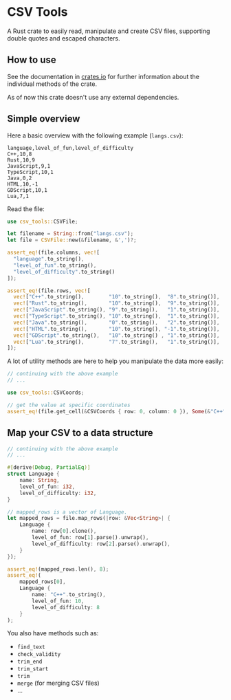 # CSV Tools

A Rust crate to easily read, manipulate and create CSV files, supporting double quotes and escaped characters.

## How to use

See the documentation in [crates.io](https://crates.io/crates/csv-tools) for further information about the individual methods of the crate.

As of now this crate doesn't use any external dependencies.

## Simple overview

Here a basic overview with the following example (`langs.csv`):

```csv
language,level_of_fun,level_of_difficulty
C++,10,8
Rust,10,9
JavaScript,9,1
TypeScript,10,1
Java,0,2
HTML,10,-1
GDScript,10,1
Lua,7,1
```

Read the file:

```rust
use csv_tools::CSVFile;

let filename = String::from("langs.csv");
let file = CSVFile::new(&filename, &',')?;

assert_eq!(file.columns, vec![
  "language".to_string(),
  "level_of_fun".to_string(),
  "level_of_difficulty".to_string()
]);

assert_eq!(file.rows, vec![
  vec!["C++".to_string(),        "10".to_string(),  "8".to_string()],
  vec!["Rust".to_string(),       "10".to_string(),  "9".to_string()],
  vec!["JavaScript".to_string(), "9".to_string(),   "1".to_string()],
  vec!["TypeScript".to_string(), "10".to_string(),  "1".to_string()],
  vec!["Java".to_string(),       "0".to_string(),   "2".to_string()],
  vec!["HTML".to_string(),       "10".to_string(), "-1".to_string()],
  vec!["GDScript".to_string(),   "10".to_string() , "1".to_string()],
  vec!["Lua".to_string(),        "7".to_string(),   "1".to_string()],
]);
```

A lot of utility methods are here to help you manipulate the data more easily:

```rust
// continuing with the above example
// ...

use csv_tools::CSVCoords;

// get the value at specific coordinates
assert_eq!(file.get_cell(&CSVCoords { row: 0, column: 0 }), Some(&"C++".to_string()));
```

## Map your CSV to a data structure

```rust
// continuing with the above example
// ...

#[derive(Debug, PartialEq)]
struct Language {
    name: String,
    level_of_fun: i32,
    level_of_difficulty: i32,
}

// mapped_rows is a vector of Language.
let mapped_rows = file.map_rows(|row: &Vec<String>| {
    Language {
        name: row[0].clone(),
        level_of_fun: row[1].parse().unwrap(),
        level_of_difficulty: row[2].parse().unwrap(),
    }
});

assert_eq!(mapped_rows.len(), 8);
assert_eq!(
    mapped_rows[0],
    Language {
        name: "C++".to_string(),
        level_of_fun: 10,
        level_of_difficulty: 8
    }
);
```

You also have methods such as:

- `find_text`
- `check_validity`
- `trim_end`
- `trim_start`
- `trim`
- `merge` (for merging CSV files)
- ...

